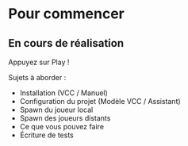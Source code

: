 

# Pour commencer

## En cours de réalisation
Appuyez sur Play !

Sujets à aborder :
* Installation (VCC / Manuel)
* Configuration du projet (Modèle VCC / Assistant)
* Spawn du joueur local
* Spawn des joueurs distants
* Ce que vous pouvez faire
* Écriture de tests